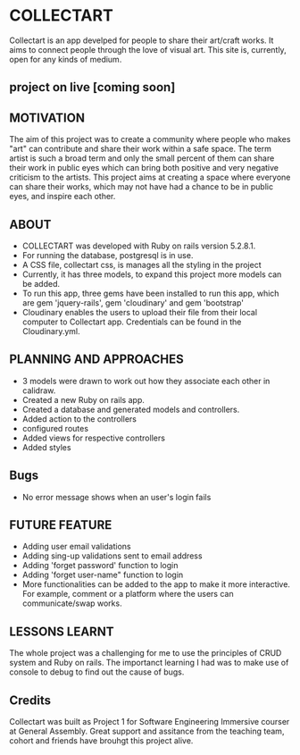 # COLLECTART
Collectart is an app develped for people to share their art/craft works. It aims to connect people through the love of visual art. This site is, currently, open for any kinds of medium.
## project on live [coming soon]
## MOTIVATION
The aim of this project was to create a community where people who makes "art" can contribute and share their work within a safe space. The term artist is such a broad term and only the small percent of them can share their work in public eyes which can bring both positive and very  negative criticism to the artists. This project aims at creating a space where everyone can share their works, which may not have had a chance to be in public eyes, and inspire each other.
## ABOUT
- COLLECTART was developed with Ruby on rails version 5.2.8.1.
- For running the database, postgresql is in use.
- A CSS file, collectart css, is manages all the styling in the project
- Currently, it has three models, to expand this project more models can be added.
- To run this app, three gems have been installed to run this app, which are  gem 'jquery-rails', gem 'cloudinary' and gem 'bootstrap'
- Cloudinary enables the users to upload their file from their local computer to Collectart app. Credentials can be found in the Cloudinary.yml.
## PLANNING AND APPROACHES
- 3 models were drawn to work out how they associate each other in calidraw.
- Created a new Ruby on rails app.
- Created a database and generated models and controllers.
- Added action to the controllers
- configured routes
- Added views for respective controllers
- Added styles
## Bugs
- No error message shows when an user's login fails
## FUTURE FEATURE
- Adding user email validations
- Adding sing-up validations sent to email address
- Adding 'forget password' function to login
- Adding 'forget user-name" function to login
- More functionalities can be added to the app to make it more interactive. For example, comment or a platform where the users can communicate/swap works.
## LESSONS LEARNT
The whole project was a challenging for me to use the principles of CRUD system and Ruby on rails. The importanct learning I had was to make use of  console to debug to find out the cause of bugs.
## Credits
Collectart was built as Project 1 for Software Engineering Immersive courser at General Assembly. Great support and assitance from the teaching team, cohort and friends have brouhgt this project alive.




